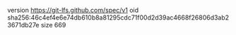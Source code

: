 version https://git-lfs.github.com/spec/v1
oid sha256:46c4ef4e6e74db610b8a81295cdc71f00d2d39ac4668f26806d3ab23671db27e
size 669
